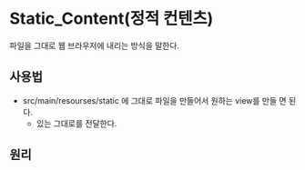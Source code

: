 # Static_Content(정적 컨텐츠)

파일을 그대로 웹 브라우저에 내리는 방식을 말한다.

## 사용법
+ src/main/resourses/static 에 그대로 파일을 만들어서 원하는 view를 만들 면 된다.
    + 있는 그대로를 전달한다.

## 원리

